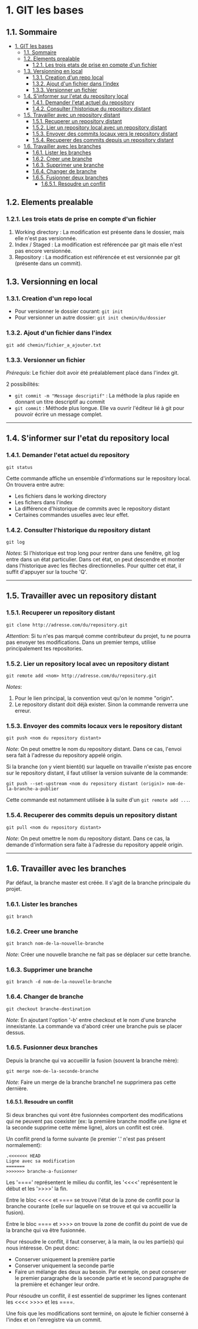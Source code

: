 # 1. GIT les bases

## 1.1. Sommaire

- [1. GIT les bases](#1-git-les-bases)
  - [1.1. Sommaire](#11-sommaire)
  - [1.2. Elements prealable](#12-elements-prealable)
    - [1.2.1. Les trois etats de prise en compte d'un fichier](#121-les-trois-etats-de-prise-en-compte-dun-fichier)
  - [1.3. Versionning en local](#13-versionning-en-local)
    - [1.3.1. Creation d'un repo local](#131-creation-dun-repo-local)
    - [1.3.2. Ajout d'un fichier dans l'index](#132-ajout-dun-fichier-dans-lindex)
    - [1.3.3. Versionner un fichier](#133-versionner-un-fichier)
  - [1.4. S'informer sur l'etat du repository local](#14-sinformer-sur-letat-du-repository-local)
    - [1.4.1. Demander l'etat actuel du repository](#141-demander-letat-actuel-du-repository)
    - [1.4.2. Consulter l'historique du repository distant](#142-consulter-lhistorique-du-repository-distant)
  - [1.5. Travailler avec un repository distant](#15-travailler-avec-un-repository-distant)
    - [1.5.1. Recuperer un repository distant](#151-recuperer-un-repository-distant)
    - [1.5.2. Lier un repository local avec un repository distant](#152-lier-un-repository-local-avec-un-repository-distant)
    - [1.5.3. Envoyer des commits locaux vers le repository distant](#153-envoyer-des-commits-locaux-vers-le-repository-distant)
    - [1.5.4. Recuperer des commits depuis un repository distant](#154-recuperer-des-commits-depuis-un-repository-distant)
  - [1.6. Travailler avec les branches](#16-travailler-avec-les-branches)
    - [1.6.1. Lister les branches](#161-lister-les-branches)
    - [1.6.2. Creer une branche](#162-creer-une-branche)
    - [1.6.3. Supprimer une branche](#163-supprimer-une-branche)
    - [1.6.4. Changer de branche](#164-changer-de-branche)
    - [1.6.5. Fusionner deux branches](#165-fusionner-deux-branches)
      - [1.6.5.1. Resoudre un conflit](#1651-resoudre-un-conflit)

## 1.2. Elements prealable

### 1.2.1. Les trois etats de prise en compte d'un fichier

1. Working directory : La modification est présente dans le dossier, mais elle n'est pas versionnée.
2. Index / Staged : La modification est référencée par git mais elle n'est pas encore versionnée.
3. Repository : La modification est référencée et est versionnée par git (présente dans un commit).

## 1.3. Versionning en local

### 1.3.1. Creation d'un repo local

- Pour versionner le dossier courant: `git init`
- Pour versionner un autre dossier: `git init chemin/du/dossier`

### 1.3.2. Ajout d'un fichier dans l'index

`git add chemin/fichier_a_ajouter.txt`

### 1.3.3. Versionner un fichier

*Prérequis*: Le fichier doit avoir été préalablement placé dans l'index git.

2 possibilités:

- `git commit -m "Message descriptif"` : La méthode la plus rapide en donnant un titre descriptif au commit
- `git commit` : Méthode plus longue. Elle va ouvrir l'éditeur lié à git pour pouvoir écrire un message complet.

---

## 1.4. S'informer sur l'etat du repository local

### 1.4.1. Demander l'etat actuel du repository

`git status`

Cette commande affiche un ensemble d'informations sur le repository local. On trouvera entre autre:

- Les fichiers dans le working directory
- Les fichers dans l'index
- La différence d'historique de commits avec le repository distant
- Certaines commandes usuelles avec leur effet.

### 1.4.2. Consulter l'historique du repository distant

`git log`

*Notes*: Si l'historique est trop long pour rentrer dans une fenêtre, git log entre dans un état particulier. Dans cet état, on peut descendre et monter dans l'historique avec les flèches directionnelles. Pour quitter cet état, il suffit d'appuyer sur la touche 'Q'.

---

## 1.5. Travailler avec un repository distant

### 1.5.1. Recuperer un repository distant

`git clone http://adresse.com/du/repository.git`

*Attention*: Si tu n'es pas marqué comme contributeur du projet, tu ne pourra pas envoyer tes modifications. Dans un premier temps, utilise principalement tes repositories.

### 1.5.2. Lier un repository local avec un repository distant

`git remote add <nom> http://adresse.com/du/repository.git`

*Notes*:

1. Pour le lien principal, la convention veut qu'on le nomme "origin".
2. Le repository distant doit déjà exister. Sinon la commande renverra une erreur.

### 1.5.3. Envoyer des commits locaux vers le repository distant

`git push <nom du repository distant>`

*Note*: On peut omettre le nom du repository distant. Dans ce cas, l'envoi sera fait à l'adresse du repository appelé origin.

Si la branche (on y vient bientôt) sur laquelle on travaille n'existe pas encore sur le repository distant, il faut utiliser la version suivante de la commande:

`git push --set-upstream <nom du repository distant (origin)> nom-de-la-branche-a-publier`

Cette commande est notamment utilisée à la suite d'un `git remote add ...`.

### 1.5.4. Recuperer des commits depuis un repository distant

`git pull <nom du repository distant>`

*Note*: On peut omettre le nom du repository distant. Dans ce cas, la demande d'information sera faite à l'adresse du repository appelé origin.

---

## 1.6. Travailler avec les branches

Par défaut, la branche master est créée. Il s'agit de la branche principale du projet.

### 1.6.1. Lister les branches

`git branch`

### 1.6.2. Creer une branche

`git branch nom-de-la-nouvelle-branche`

*Note*: Créer une nouvelle branche ne fait pas se déplacer sur cette branche.

### 1.6.3. Supprimer une branche

`git branch -d nom-de-la-nouvelle-branche`

### 1.6.4. Changer de branche

`git checkout branche-destination`

*Note*: En ajoutant l'option '-b' entre checkout et le nom d'une branche innexistante. La commande va d'abord créer une branche puis se placer dessus.

### 1.6.5. Fusionner deux branches

Depuis la branche qui va accueillir la fusion (souvent la branche mère):

`git merge nom-de-la-seconde-branche`

*Note*: Faire un merge de la branche branche1 ne supprimera pas cette dernière.

#### 1.6.5.1. Resoudre un conflit

Si deux branches qui vont être fusionnées comportent des modifications qui ne peuvent pas coexister (ex: la première branche modifie une ligne et la seconde supprime cette même ligne), alors un conflit est créé.

Un conflit prend la forme suivante (le premier '.' n'est pas présent normalement):

```plaintext
.<<<<<<< HEAD
Ligne avec sa modification
=======
>>>>>>> branche-a-fusionner
```

Les '====' représentent le milieu du conflit, les '<<<<' représentent le début et les '>>>>' la fin.

Entre le bloc <<<< et ==== se trouve l'état de la zone de conflit pour la branche courante (celle sur laquelle on se trouve et qui va accueillir la fusion).

Entre le bloc ==== et >>>> on trouve la zone de conflit du point de vue de la branche qui va être fusionnée.

Pour résoudre le conflit, il faut conserver, à la main, la ou les partie(s) qui nous intéresse. On peut donc:

- Conserver uniquement la première partie
- Conserver uniquement la seconde partie
- Faire un mélange des deux au besoin.
  Par exemple, on peut conserver le premier paragraphe de la seconde partie et le second paragraphe de la première et échanger leur ordre.

Pour résoudre un conflit, il est essentiel de supprimer les lignes contenant les <<<< >>>> et les ====.

Une fois que les modifications sont terminé, on ajoute le fichier conserné à l'index et on l'enregistre via un commit.
